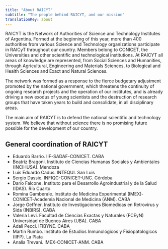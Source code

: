 ```yaml
---
title: "About RAICYT"
subtitle: "The people behind RAICYT, and our mission"
translationKey: about
---
```


RAICYT is the Network of Authorities of Science and Technology Institutes of Argentina. Formed at the beginning of this year, more than 400 authorities from various Science and Technology organizations participate in RAICyT throughout our country. Members belong to CONICET, the Universities and other scientific and technological institutions. At RAICYT all areas of knowledge are represented, from Social Sciences and Humanities, through Agricultural, Engineering and Materials Sciences, to Biological and Health Sciences and Exact and Natural Sciences.

The network was formed as a response to the fierce budgetary adjustment promoted
by the national government, which threatens the continuity of ongoing research
projects and the operation of our institutes, and is already driving a new
exodus of young scientists and the destruction of research groups that have
taken years to build and consolidate, in all disciplinary areas. 

The main aim of RAICYT is to defend the national scientific and technology
system. We believe that without science there is no promising future
possible for the development of our country.

## General coordination of RAICYT
* Eduardo Barrio. IIF-SADAF-CONICET. CABA
* Beatriz Bragoni. Instituto de Ciencias Humanas Sociales y Ambientales (INCIHUSA). Mendoza
* Luis Eduardo Cadus. INTEQUI. San Luis
* Sergio Dassie. INFIQC-CONICET-UNC. Córdoba
* Darío Falcone. Instituto para el Desarrollo Agroindustrial y de la Salud (IDAS). Río Cuarto
* Romina Gamberale. Instituto de Medicina Experimental (IMEX)-CONICET-Academia Nacional de Medicina (ANM). CABA
* Jorge Geffner. Instituto de Investigaciones Biomédicas en Retrovirus y Sida (INBIRS). CABA
* Valeria Levi. Facultad de Ciencias Exactas y Naturales (FCEyN) Universidad de Buenos Aires (UBA). CABA
* Adali Pecci. IFIBYNE. CABA
* Martin Rumbo. Instituto de Estudios Inmunológicos y Fisiopatologicos (IIFP). La Plata
* Analía Trevani. IMEX-CONICET-ANM. CABA
